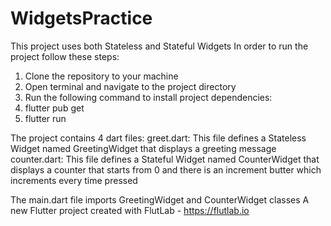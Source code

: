 # WidgetsPractice
This project uses both Stateless and Stateful Widgets
In order to run the project follow these steps:
1. Clone the repository to your machine
2. Open terminal and navigate to the project directory
3. Run the following command to install project dependencies:
4. flutter pub get
5. flutter run


The project contains 4 dart files:
greet.dart: This file defines a Stateless Widget named GreetingWidget that displays a greeting message
counter.dart: This file defines a Stateful Widget named CounterWidget that displays a counter that starts from 0 and there is an increment butter which increments every time pressed

The main.dart file imports GreetingWidget and CounterWidget classes
A new Flutter project created with FlutLab - https://flutlab.io
